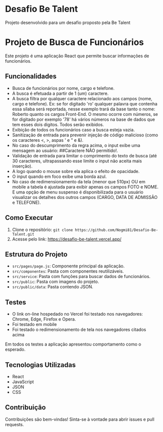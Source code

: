 # Desafio Be Talent
Projeto desenvolvido para um desafio proposto pela Be Talent

# Projeto de Busca de Funcionários

Este projeto é uma aplicação React que permite buscar informações de funcionários.

## Funcionalidades

-   Busca de funcionários por nome, cargo e telefone.
-   A busca é efetuada a partir de 1 (um) caractere.
-   A busca filtra por qualquer caractere relacionado aos campos (nome, cargo e telefone). Ex: se for digitado 'ro' qualquer palavra que contenha essa sílaba será reportada, nesse exemplo trará da base tanto o nome: Roberto quanto os cargos Front-End. O mesmo ocorre com números, se for digitado por exemplo '78' há vários números na base de dados que tem esses dois digitos. Todos serão exibidos.
-   Exibição de todos os funcionários caso a busca esteja vazia.
-   Sanitização de entrada para prevenir injeção de código malicioso (como os caracteres <, >, aspas ' e " e &).
-   No caso do descumprimento da regra acima, o input exibe uma mensagem ao usuário: ##Caractere NÃO permitido!.
-   Validação de entrada para limitar o comprimento do texto de busca (até 30 caracteres, ultrapassando esse limite o input não aceita mais inserção).
-   A logo quando o mouse sobre ela aplica o efeito de opacidade.
-   O input quando em foco exibe uma borda azul.
-   No caso de redimensionamento da tela (menor que 510px) OU em mobile a tabela é ajustada para exibir apenas os campos FOTO e NOME. E uma opção de menu suspenso é disponibilizada para o usuário visualizar os detalhes dos outros campos (CARGO,	DATA DE ADMISSÃO e TELEFONE).

## Como Executar

1.  Clone o repositório: `git clone https://github.com/Nogmi81/Desafio-Be-Talent.git`
2.  Acesse pelo link: https://desafio-be-talent.vercel.app/

## Estrutura do Projeto

-   `src/pages/page.js`: Componente principal da aplicação.
-   `src/componentes`: Pasta com componentes reutilizáveis.
-   `src/service`: Pasta com funções para buscar dados de funcionários.
-   `src/public`: Pasta com imagens do projeto.
-   `src/public/data`: Pasta contendo JSON.

  ## Testes

  -   O link on-line hospedado no Vercel foi testado nos navegadores: Chrome, Edge, Firefox e Opera. 
  -   Foi testado em mobile
  -   Foi testado o redimensionamento de tela nos navegadores citados acima

  Em todos os testes a aplicação apresentou comportamento como o esperado.

## Tecnologias Utilizadas

-   React
-   JavaScript
-   JSON
-   CSS

## Contribuição

Contribuições são bem-vindas! Sinta-se à vontade para abrir issues e pull requests.
